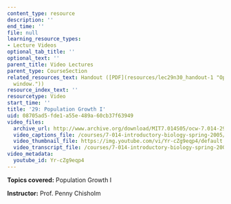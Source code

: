 ```yaml
---
content_type: resource
description: ''
end_time: ''
file: null
learning_resource_types:
- Lecture Videos
optional_tab_title: ''
optional_text: ''
parent_title: Video Lectures
parent_type: CourseSection
related_resources_text: Handout ([PDF](resources/lec29n30_handout-1 "Open in a new
  window."))
resource_index_text: ''
resourcetype: Video
start_time: ''
title: '29: Population Growth I'
uid: 08705ad5-fde1-a55e-489a-60cb37f63949
video_files:
  archive_url: http://www.archive.org/download/MIT7.014S05/ocw-7.014-29-25apr05-220k.mp4
  video_captions_file: /courses/7-014-introductory-biology-spring-2005/5b80666e32ba56989bc597a25aab2d0e_Yr-cZg9eqp4.vtt
  video_thumbnail_file: https://img.youtube.com/vi/Yr-cZg9eqp4/default.jpg
  video_transcript_file: /courses/7-014-introductory-biology-spring-2005/7c92b33f85215dad7af495dc5c966735_Yr-cZg9eqp4.pdf
video_metadata:
  youtube_id: Yr-cZg9eqp4
---
```


**Topics covered:** Population Growth I  
  
**Instructor:** Prof. Penny Chisholm



